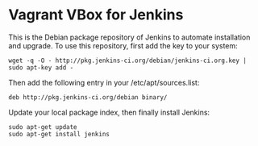 # Vagrant VBox for Jenkins

This is the Debian package repository of Jenkins to automate installation and upgrade. To use this repository, first add the key to your system: 

	wget -q -O - http://pkg.jenkins-ci.org/debian/jenkins-ci.org.key | sudo apt-key add -

Then add the following entry in your /etc/apt/sources.list: 

	deb http://pkg.jenkins-ci.org/debian binary/

Update your local package index, then finally install Jenkins: 

	sudo apt-get update
	sudo apt-get install jenkins
